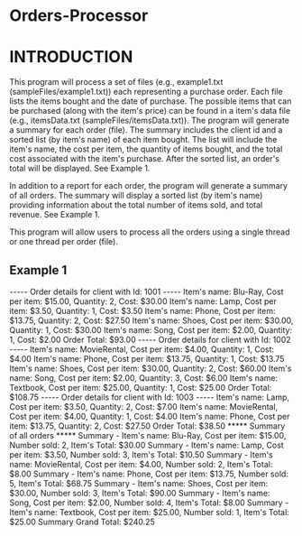 # Orders-Processor

# INTRODUCTION

This program will process a set of files (e.g., example1.txt (sampleFiles/example1.txt)) each representing a purchase order. Each file lists the items bought and the date of purchase. The possible items that can be purchased (along with the item's price) can be found in a item's data file (e.g., itemsData.txt (sampleFiles/itemsData.txt)). The program will generate a summary for each order (file). The summary includes the client id and a sorted list (by item's name) of each item bought. The list will include the item's name, the cost per item, the quantity of items bought, and the total cost associated with the item's purchase. After the sorted list, an order's total will be displayed. See Example 1. 

In addition to a report for each order, the program will generate a summary of all orders. The summary will display a sorted list (by item's name) providing information about the total number of items sold, and total revenue. See Example 1. 

This program will allow users to process all the orders using a single thread or one thread per order (file).


## Example 1
----- Order details for client with Id: 1001 -----
Item's name: Blu-Ray, Cost per item: $15.00, Quantity: 2, Cost: $30.00
Item's name: Lamp, Cost per item: $3.50, Quantity: 1, Cost: $3.50
Item's name: Phone, Cost per item: $13.75, Quantity: 2, Cost: $27.50
Item's name: Shoes, Cost per item: $30.00, Quantity: 1, Cost: $30.00
Item's name: Song, Cost per item: $2.00, Quantity: 1, Cost: $2.00
Order Total: $93.00
----- Order details for client with Id: 1002 -----
Item's name: MovieRental, Cost per item: $4.00, Quantity: 1, Cost: $4.00
Item's name: Phone, Cost per item: $13.75, Quantity: 1, Cost: $13.75
Item's name: Shoes, Cost per item: $30.00, Quantity: 2, Cost: $60.00
Item's name: Song, Cost per item: $2.00, Quantity: 3, Cost: $6.00
Item's name: Textbook, Cost per item: $25.00, Quantity: 1, Cost: $25.00
Order Total: $108.75
----- Order details for client with Id: 1003 -----
Item's name: Lamp, Cost per item: $3.50, Quantity: 2, Cost: $7.00
Item's name: MovieRental, Cost per item: $4.00, Quantity: 1, Cost: $4.00
Item's name: Phone, Cost per item: $13.75, Quantity: 2, Cost: $27.50
Order Total: $38.50
***** Summary of all orders *****
Summary - Item's name: Blu-Ray, Cost per item: $15.00, Number sold: 2, Item's Total: $30.00
Summary - Item's name: Lamp, Cost per item: $3.50, Number sold: 3, Item's Total: $10.50
Summary - Item's name: MovieRental, Cost per item: $4.00, Number sold: 2, Item's Total: $8.00
Summary - Item's name: Phone, Cost per item: $13.75, Number sold: 5, Item's Total: $68.75
Summary - Item's name: Shoes, Cost per item: $30.00, Number sold: 3, Item's Total: $90.00
Summary - Item's name: Song, Cost per item: $2.00, Number sold: 4, Item's Total: $8.00
Summary - Item's name: Textbook, Cost per item: $25.00, Number sold: 1, Item's Total: $25.00
Summary Grand Total: $240.25

